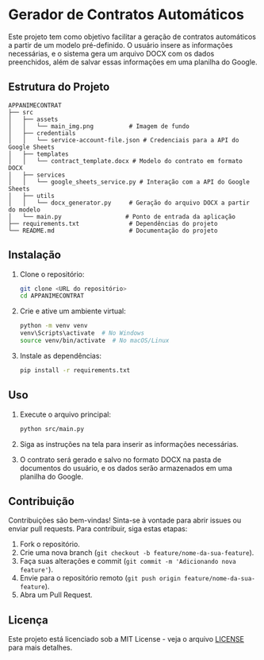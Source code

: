 # Gerador de Contratos Automáticos

Este projeto tem como objetivo facilitar a geração de contratos automáticos a partir de um modelo pré-definido. O usuário insere as informações necessárias, e o sistema gera um arquivo DOCX com os dados preenchidos, além de salvar essas informações em uma planilha do Google.

## Estrutura do Projeto

```
APPANIMECONTRAT
├── src
│   ├── assets
│   │   └── main_img.png          # Imagem de fundo
│   ├── credentials
│   │   └── service-account-file.json # Credenciais para a API do Google Sheets
│   ├── templates
│   │   └── contract_template.docx # Modelo do contrato em formato DOCX
│   ├── services
│   │   └── google_sheets_service.py # Interação com a API do Google Sheets
│   ├── utils
│   │   └── docx_generator.py     # Geração do arquivo DOCX a partir do modelo
│   └── main.py                  # Ponto de entrada da aplicação
├── requirements.txt              # Dependências do projeto
└── README.md                     # Documentação do projeto
```

## Instalação

1. Clone o repositório:
   ```sh
   git clone <URL do repositório>
   cd APPANIMECONTRAT
   ```

2. Crie e ative um ambiente virtual:
   ```sh
   python -m venv venv
   venv\Scripts\activate  # No Windows
   source venv/bin/activate  # No macOS/Linux
   ```

3. Instale as dependências:
   ```sh
   pip install -r requirements.txt
   ```

## Uso

1. Execute o arquivo principal:
   ```sh
   python src/main.py
   ```

2. Siga as instruções na tela para inserir as informações necessárias.

3. O contrato será gerado e salvo no formato DOCX na pasta de documentos do usuário, e os dados serão armazenados em uma planilha do Google.

## Contribuição

Contribuições são bem-vindas! Sinta-se à vontade para abrir issues ou enviar pull requests. Para contribuir, siga estas etapas:

1. Fork o repositório.
2. Crie uma nova branch (`git checkout -b feature/nome-da-sua-feature`).
3. Faça suas alterações e commit (`git commit -m 'Adicionando nova feature'`).
4. Envie para o repositório remoto (`git push origin feature/nome-da-sua-feature`).
5. Abra um Pull Request.

## Licença

Este projeto está licenciado sob a MIT License - veja o arquivo [LICENSE](LICENSE) para mais detalhes.